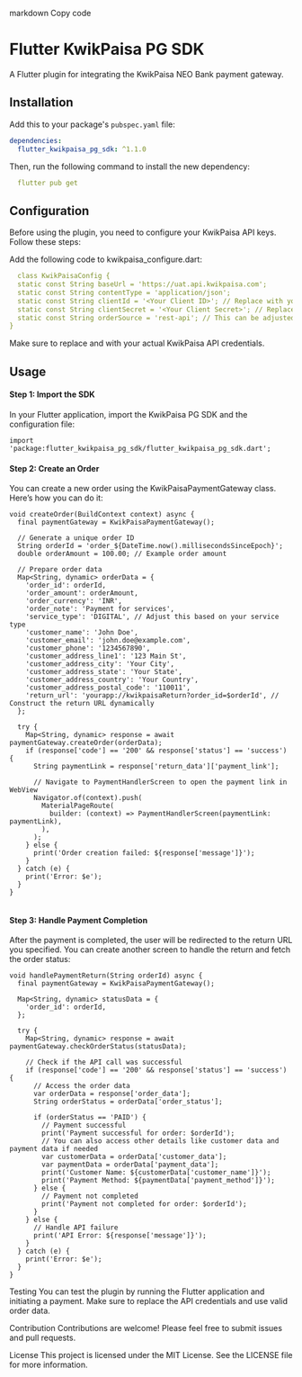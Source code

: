 markdown
Copy code
# Flutter KwikPaisa PG SDK

A Flutter plugin for integrating the KwikPaisa NEO Bank payment gateway.

## Installation

Add this to your package's `pubspec.yaml` file:

```yaml
dependencies:
  flutter_kwikpaisa_pg_sdk: ^1.1.0
  ```

 Then, run the following command to install the new dependency:
  
```yaml
  flutter pub get
  ```

  ## Configuration
  Before using the plugin, you need to configure your KwikPaisa API keys. Follow these steps:

Add the following code to kwikpaisa_configure.dart:

```yaml
  class KwikPaisaConfig {
  static const String baseUrl = 'https://uat.api.kwikpaisa.com';
  static const String contentType = 'application/json';
  static const String clientId = '<Your Client ID>'; // Replace with your API Client ID
  static const String clientSecret = '<Your Client Secret>'; // Replace with your API Client Secret
  static const String orderSource = 'rest-api'; // This can be adjusted based on your source
}
  ```
Make sure to replace <Your Client ID> and <Your Client Secret> with your actual KwikPaisa API credentials.
## Usage
#### Step 1: Import the SDK

In your Flutter application, import the KwikPaisa PG SDK and the configuration file:
```
import 'package:flutter_kwikpaisa_pg_sdk/flutter_kwikpaisa_pg_sdk.dart';
```

#### Step 2: Create an Order

You can create a new order using the KwikPaisaPaymentGateway class. Here’s how you can do it:
```
void createOrder(BuildContext context) async {
  final paymentGateway = KwikPaisaPaymentGateway();

  // Generate a unique order ID
  String orderId = 'order_${DateTime.now().millisecondsSinceEpoch}';
  double orderAmount = 100.00; // Example order amount

  // Prepare order data
  Map<String, dynamic> orderData = {
    'order_id': orderId,
    'order_amount': orderAmount,
    'order_currency': 'INR',
    'order_note': 'Payment for services',
    'service_type': 'DIGITAL', // Adjust this based on your service type
    'customer_name': 'John Doe',
    'customer_email': 'john.doe@example.com',
    'customer_phone': '1234567890',
    'customer_address_line1': '123 Main St',
    'customer_address_city': 'Your City',
    'customer_address_state': 'Your State',
    'customer_address_country': 'Your Country',
    'customer_address_postal_code': '110011',
    'return_url': 'yourapp://kwikpaisaReturn?order_id=$orderId', // Construct the return URL dynamically
  };

  try {
    Map<String, dynamic> response = await paymentGateway.createOrder(orderData);
    if (response['code'] == '200' && response['status'] == 'success') {
      String paymentLink = response['return_data']['payment_link'];

      // Navigate to PaymentHandlerScreen to open the payment link in WebView
      Navigator.of(context).push(
        MaterialPageRoute(
          builder: (context) => PaymentHandlerScreen(paymentLink: paymentLink),
        ),
      );
    } else {
      print('Order creation failed: ${response['message']}');
    }
  } catch (e) {
    print('Error: $e');
  }
}


```

#### Step 3: Handle Payment Completion

After the payment is completed, the user will be redirected to the return URL you specified. You can create another screen to handle the return and fetch the order status:
```
void handlePaymentReturn(String orderId) async {
  final paymentGateway = KwikPaisaPaymentGateway();

  Map<String, dynamic> statusData = {
    'order_id': orderId,
  };

  try {
    Map<String, dynamic> response = await paymentGateway.checkOrderStatus(statusData);
    
    // Check if the API call was successful
    if (response['code'] == '200' && response['status'] == 'success') {
      // Access the order data
      var orderData = response['order_data'];
      String orderStatus = orderData['order_status'];

      if (orderStatus == 'PAID') {
        // Payment successful
        print('Payment successful for order: $orderId');
        // You can also access other details like customer data and payment data if needed
        var customerData = orderData['customer_data'];
        var paymentData = orderData['payment_data'];
        print('Customer Name: ${customerData['customer_name']}');
        print('Payment Method: ${paymentData['payment_method']}');
      } else {
        // Payment not completed
        print('Payment not completed for order: $orderId');
      }
    } else {
      // Handle API failure
      print('API Error: ${response['message']}');
    }
  } catch (e) {
    print('Error: $e');
  }
}

```

Testing
You can test the plugin by running the Flutter application and initiating a payment. Make sure to replace the API credentials and use valid order data.

Contribution
Contributions are welcome! Please feel free to submit issues and pull requests.

License
This project is licensed under the MIT License. See the LICENSE file for more information.

